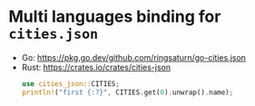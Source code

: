 # Multi languages binding for `cities.json`

- Go: <https://pkg.go.dev/github.com/ringsaturn/go-cities.json>
- Rust: <https://crates.io/crates/cities-json>
  ```rust
  use cities_json::CITIES;
  println!("first {:?}", CITIES.get(0).unwrap().name);
  ```
